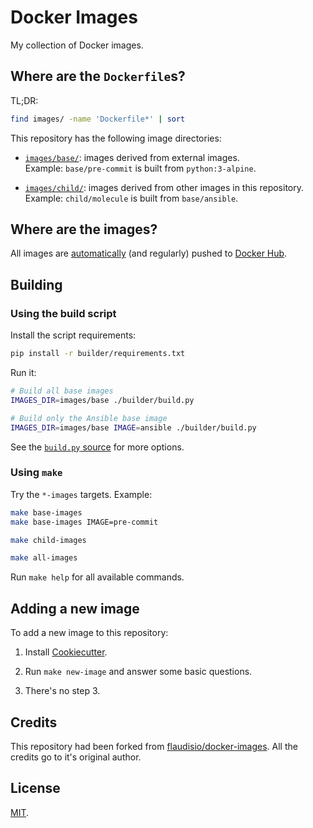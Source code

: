 # Docker Images

My collection of Docker images.

## Where are the `Dockerfile`s?

TL;DR:

```sh
find images/ -name 'Dockerfile*' | sort
```

This repository has the following image directories:

- [`images/base/`](images/base/): images derived from external images.  
  Example: `base/pre-commit` is built from `python:3-alpine`.

- [`images/child/`](images/child/): images derived from other images in this repository.  
  Example: `child/molecule` is built from `base/ansible`.

## Where are the images?

All images are [automatically](https://github.com/shmileee/docker-images/actions)
(and regularly) pushed to [Docker Hub](https://hub.docker.com/u/shmileee).

## Building

### Using the build script

Install the script requirements:

```sh
pip install -r builder/requirements.txt
```

Run it:

```sh
# Build all base images
IMAGES_DIR=images/base ./builder/build.py

# Build only the Ansible base image
IMAGES_DIR=images/base IMAGE=ansible ./builder/build.py
```

See the [`build.py` source](builder/build.py) for more options.

### Using `make`

Try the `*-images` targets. Example:

```sh
make base-images
make base-images IMAGE=pre-commit

make child-images

make all-images
```

Run `make help` for all available commands.

## Adding a new image

To add a new image to this repository:

1. Install [Cookiecutter](https://cookiecutter.readthedocs.io/).

2. Run `make new-image` and answer some basic questions.

3. There's no step 3.

## Credits

This repository had been forked from [flaudisio/docker-images](https://github.com/flaudisio/docker-images).
All the credits go to it's original author.

## License

[MIT](LICENSE).
